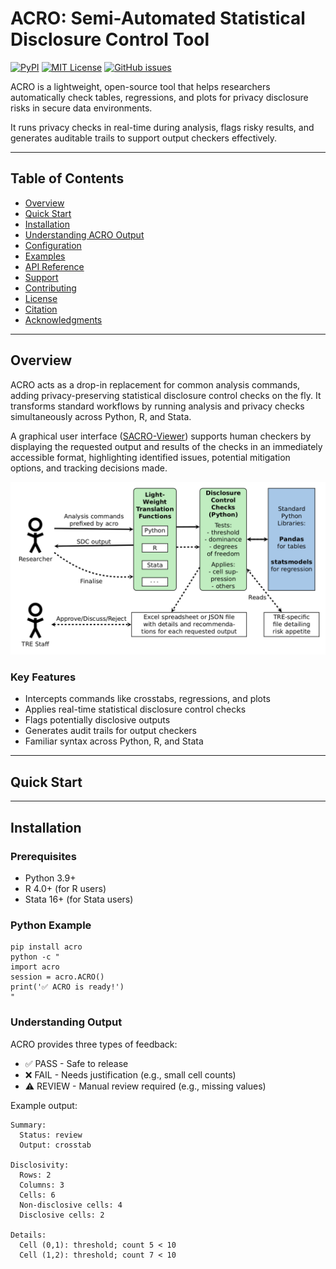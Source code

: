 # ACRO: Semi-Automated Statistical Disclosure Control Tool

[![PyPI](https://img.shields.io/pypi/v/acro.svg)](https://pypi.org/project/acro/)
[![MIT License](https://img.shields.io/badge/license-MIT-green.svg)](LICENSE)
[![GitHub issues](https://img.shields.io/github/issues/AI-SDC/ACRO)](https://github.com/AI-SDC/ACRO/issues)

ACRO is a lightweight, open-source tool that helps researchers automatically check tables, regressions, and plots for privacy disclosure risks in secure data environments. 

It runs privacy checks in real-time during analysis, flags risky results, and generates auditable trails to support output checkers effectively.

---

## Table of Contents

- [Overview](https://github.com/AI-SDC/ACRO/blob/270-documentation-update-structure-for-readmemd/Acro%20README.MD#overview) 
- [Quick Start](#quick-start)
- [Installation](#installation)  
- [Understanding ACRO Output](#understanding-acro-output)  
- [Configuration](#configuration)  
- [Examples](#examples)  
- [API Reference](#api-reference)  
- [Support](#support)  
- [Contributing](#contributing)  
- [License](#license)  
- [Citation](#citation)  
- [Acknowledgments](#acknowledgments)  

---
## Overview

ACRO acts as a drop-in replacement for common analysis commands, adding privacy-preserving statistical disclosure control checks on the fly. It transforms standard workflows by running analysis and privacy checks simultaneously across Python, R, and Stata.

A graphical user interface ([SACRO-Viewer](https://github.com/AI-SDC/SACRO-Viewer)) supports human checkers by displaying the requested output and results of the checks in an immediately accessible format, highlighting identified issues, potential mitigation options, and tracking decisions made.

![ACRO workflow and architecture schematic](docs/schematic.png)

### Key Features

- Intercepts commands like crosstabs, regressions, and plots  
- Applies real-time statistical disclosure control checks  
- Flags potentially disclosive outputs  
- Generates audit trails for output checkers  
- Familiar syntax across Python, R, and Stata  

---

## Quick Start
---

## Installation

### Prerequisites

- Python 3.9+  
- R 4.0+ (for R users)  
- Stata 16+ (for Stata users)  

### Python Example
```
pip install acro
python -c "
import acro
session = acro.ACRO()
print('✅ ACRO is ready!')
"
```
### Understanding Output
ACRO provides three types of feedback:

- ✅ PASS - Safe to release
- ❌ FAIL - Needs justification (e.g., small cell counts)
- ⚠️ REVIEW - Manual review required (e.g., missing values)

Example output:
```
Summary:
  Status: review
  Output: crosstab

Disclosivity:
  Rows: 2
  Columns: 3
  Cells: 6
  Non-disclosive cells: 4
  Disclosive cells: 2
  
Details:
  Cell (0,1): threshold; count 5 < 10
  Cell (1,2): threshold; count 7 < 10
```
